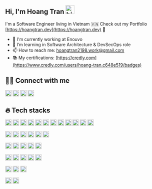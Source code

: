 ## Hi, I'm Hoang Tran <img src="https://user-images.githubusercontent.com/1303154/88677602-1635ba80-d120-11ea-84d8-d263ba5fc3c0.gif" width="28px" height="28px" alt="hi">

I'm a Software Engineer living in Vietnam 🇻🇳 Check out my Portfolio [https://hoangtran.dev](https://hoangtran.dev) 🚀

- 🔭 I'm currently working at Enouvo
- 🤔 I’m learning in Software Architecture & DevSecOps role
- 📫 How to reach me: hoangtran2198.work@gmail.com
- 📚 My certifications: [https://credly.com](https://www.credly.com/users/hoang-tran.c648e519/badges)

## 🙋‍♂️ Connect with me

<p align="left">
  <a href="https://www.youtube.com/channel/UC7jAJMVtvAg8W9mmPXJ-Zgw"><img height="20" alt="Youtube" title="Youtube" src="https://img.shields.io/badge/-YouTube-red?style=for-the-badge&logo=youtube&logoColor=white"  /></a>
  <a href="https://twitter.com/hoangtran2198"><img  height="20" alt="Twitter" title="Twitter" src="https://img.shields.io/badge/-Twitter-1DA1F2?style=for-the-badge&logo=twitter&logoColor=white"/></a>
  <a href="https://www.facebook.com/hoangtran.dev/"><img height="20" alt="Facebook" title="Twitter" src="https://img.shields.io/badge/Facebook-%231877F2.svg?style=for-the-badge&logo=Facebook&logoColor=white"/></a>
  <a href="https://www.linkedin.com/in/hoang-tran-91493a141/"><img height="20" alt="Linkedin" title="LinkedIn" src="https://img.shields.io/badge/LinkedIn-0077B5?style=for-the-badge&logo=linkedin&logoColor=white"/></a>
</p>

## 🔥 Tech stacks

<p align="left">
    <img height="20" src="https://img.shields.io/badge/Amazon_AWS-FF9900?style=for-the-badge&logo=amazonaws&logoColor=white" />
    <img height="20" src="https://img.shields.io/badge/Google_Cloud-4285F4?style=for-the-badge&logo=google-cloud&logoColor=white" />
    <img height="20" src="https://img.shields.io/badge/Microsoft_Azure-0089D6?style=for-the-badge&logo=microsoft-azure&logoColor=white" />
    <img height="20" src="https://img.shields.io/badge/firebase-%23039BE5.svg?style=for-the-badge&logo=firebase" />
    <img height="20" src="https://img.shields.io/badge/Cloudflare-F38020?style=for-the-badge&logo=Cloudflare&logoColor=white" />
    <img height="20" src="https://img.shields.io/badge/Digital_Ocean-0080FF?style=for-the-badge&logo=DigitalOcean&logoColor=white" />
    <img height="20" src="https://img.shields.io/badge/GitHub_Actions-2088FF?style=for-the-badge&logo=github-actions&logoColor=white" />
    <img height="20" src="https://img.shields.io/badge/circleci-343434?style=for-the-badge&logo=circleci&logoColor=white" />
    <img height="20" src="https://img.shields.io/badge/docker-%230db7ed.svg?style=for-the-badge&logo=docker&logoColor=white" />
    <img height="20" src="https://img.shields.io/badge/nginx-%23009639.svg?style=for-the-badge&logo=nginx&logoColor=white"/>
    <img height="20" src="https://img.shields.io/badge/Sentry-black?style=for-the-badge&logo=Sentry&logoColor=#362D59"/>
    <img height="20" src="https://img.shields.io/badge/Sonarqube-5190cf?style=for-the-badge&logo=sonarqube&logoColor=white"/>
</p>

<p align="left">
    <img height="20" src="https://img.shields.io/badge/Elastic_Search-005571?style=for-the-badge&logo=elasticsearch&logoColor=whiteB" />
    <img height="20" src="https://img.shields.io/badge/redis-%23DD0031.svg?&style=for-the-badge&logo=redis&logoColor=white" />
    <img height="20" src="https://img.shields.io/badge/MySQL-005C84?style=for-the-badge&logo=mysql&logoColor=whit" />
    <img height="20" src="https://img.shields.io/badge/Microsoft%20SQL%20Server-CC2927?style=for-the-badge&logo=microsoft%20sql%20server&logoColor=white"  
 />
    <img height="20" src="https://img.shields.io/badge/PostgreSQL-316192?style=for-the-badge&logo=postgresql&logoColor=white" />
    <img height="20" src="https://img.shields.io/badge/MongoDB-4EA94B?style=for-the-badge&logo=mongodb&logoColor=white" />
</p>

<p align="left">
    <img height="20" src="https://img.shields.io/badge/Python-3776AB?style=for-the-badge&logo=python&logoColor=white" />
    <img height="20" src="https://img.shields.io/badge/JavaScript-F7DF1E?style=for-the-badge&logo=javascript&logoColor=black" />
    <img height="20" src="https://img.shields.io/badge/TypeScript-007ACC?style=for-the-badge&logo=typescript&logoColor=white" />
    <img height="20" src="https://img.shields.io/badge/Node.js-43853D?style=for-the-badge&logo=node.js&logoColor=white" />
    <img height="20" src="https://img.shields.io/badge/React-20232A?style=for-the-badge&logo=react&logoColor=61DAFB" />
</p>

<p align="left">
    <img height="20" src="https://img.shields.io/badge/-jest-%23C21325?style=for-the-badge&logo=jest&logoColor=white"/>
    <img height="20" src="https://img.shields.io/badge/webpack-%238DD6F9.svg?style=for-the-badge&logo=webpack&logoColor=black" />
    <img height="20" src="https://img.shields.io/badge/Babel-F9DC3e?style=for-the-badge&logo=babel&logoColor=black" />
    <img height="20" src="https://img.shields.io/badge/eslint-3A33D1?style=for-the-badge&logo=eslint&logoColor=white" />
    <img height="20" src="https://img.shields.io/badge/prettier-1A2C34?style=for-the-badge&logo=prettier&logoColor=F7BA3E" />
</p>

<p align="left">
    <img height="20" src="https://img.shields.io/badge/bitbucket-%230047B3.svg?style=for-the-badge&logo=bitbucket&logoColor=white"/>
    <img height="20" src="https://img.shields.io/badge/github-0080FF.svg?style=for-the-badge&logo=github&logoColor=white"/>
    <img height="20" src="https://img.shields.io/badge/GitLab-330F63?style=for-the-badge&logo=gitlab&logoColor=white"/>
</p>

<p align="left">
    <img height="20" src="https://img.shields.io/badge/PayPal-00457C?style=for-the-badge&logo=paypal&logoColor=white"/>
    <img height="20" src="https://img.shields.io/badge/Stripe-626CD9?style=for-the-badge&logo=Stripe&logoColor=white"/>
</p>
